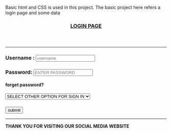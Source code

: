Basic html and CSS is used in this project.
The basic project here refers a login page and some data
<!DOCTYPE html>
<html lang="en">
<head>
    <meta charset="UTF-8">
    <meta name="viewport" content="width=device-width, initial-scale=1.0">
    <title>LOGIN PAGE</title>
</head>
<body>
    <header><h3> <U><b>LOGIN PAGE</b></U></h3></header>
    <HR>
    <P><h3>Username : <input type="text" id="text" placeholder="username"></h3></p>
        <P><h3>Password: <input type="password" id="password" placeholder="ENTER PASSWORD"></h3></p>
            <section><h4>forget password?</h4><p><u><select name="forget password">SELECT OTHER OPTION FOR SIGN IN
                <option value="OTP">SELECT OTHER OPTION FOR SIGN IN</option>
                <option value="SMS">PHONE NUMBER</option>
                <option value="OTP">OTP</option>
                <option value="SMS">SMS</option>
                <option value="WP">WHATSAPP</option>
            </select> </u></p></section>

<a href="index2.html"><p><h3><input type="submit" id="submit" name="submit" value="submit"></h3></p></a>
    <hr>
    <p><b>THANK YOU FOR VISITING OUR SOCIAL MEDIA WEBSITE</b></p>

</body>
</html>
